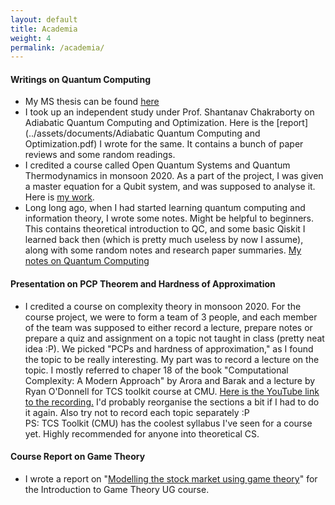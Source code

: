 ```yaml
---
layout: default
title: Academia
weight: 4
permalink: /academia/
---
```


#### Writings on Quantum Computing
- My MS thesis can be found [here](../assets/documents/Aditya-Morolia-Thesis-Final_(1).pdf)
- I took up an independent study under Prof. Shantanav Chakraborty on Adiabatic Quantum Computing and Optimization. Here is the [report](../assets/documents/Adiabatic Quantum Computing and Optimization.pdf) I wrote for the same. It contains a bunch of paper reviews and some random readings.
- I credited a course called Open Quantum Systems and Quantum Thermodynamics in monsoon 2020. As a part of the project, I was given a master equation for a Qubit system, and was supposed to analyse it. Here is [my work](../assets/documents/Open_Quantum_Systems_Project.pdf).
- Long long ago, when I had started learning quantum computing and information theory, I wrote some notes. Might be helpful to beginners. This contains theoretical introduction to QC, and some basic Qiskit I learned back then (which is pretty much useless by now I assume), along with some random notes and research paper summaries. [My notes on Quantum Computing](../assets/documents/Quantum_Notes.pdf)

#### Presentation on PCP Theorem and Hardness of Approximation
- I credited a course on complexity theory in monsoon 2020. For the course project, we were to form a team of 3 people, and each member of the team was supposed to either record a lecture, prepare notes or prepare a quiz and assignment on a topic not taught in class (pretty neat idea :P). We picked "PCPs and hardness of approximation," as I found the topic to be really interesting. My part was to record a lecture on the topic. I mostly referred to chaper 18 of the book "Computational Complexity: A Modern Approach" by Arora and Barak and a lecture by Ryan O'Donnell for TCS toolkit course at CMU. [Here is the YouTube link to the recording.](https://youtu.be/zFyy2H_7oOk) I'd probably reorganise the sections a bit if I had to do it again. Also try not to record each topic separately :P <br/>
PS: TCS Toolkit (CMU) has the coolest syllabus I've seen for a course yet. Highly recommended for anyone into theoretical CS.

#### Course Report on Game Theory
- I wrote a report on "[Modelling the stock market using game theory](../assets/documents/Modelling%20the%20stock%20market%20using%20game%20theory.pdf)" for the Introduction to Game Theory UG course.

